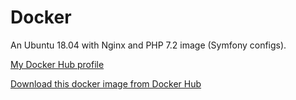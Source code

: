 # Docker

An Ubuntu 18.04 with Nginx and PHP 7.2 image (Symfony configs).

[My Docker Hub profile](https://hub.docker.com/u/mateus1997) 

[Download this docker image from Docker Hub](https://hub.docker.com/r/mateus1997/ubuntu-18.04_nginx_php-7.2)
